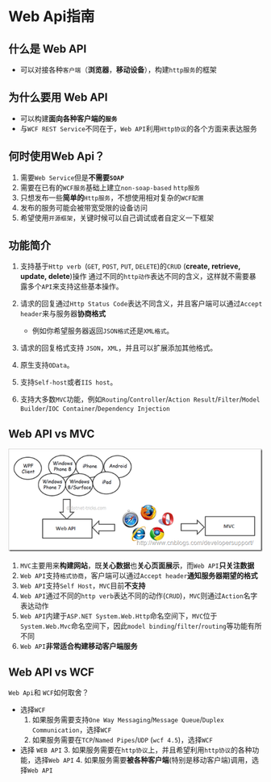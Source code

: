 # Web Api指南

## 什么是 Web API
- 可以对接各种`客户端`（**浏览器**，**移动设备**），构建`http服务`的框架

## 为什么要用 Web API
- 可以构建**面向各种客户端的`服务`**
- 与`WCF REST Service`不同在于，`Web API`利用`Http协议`的各个方面来表达服务

## 何时使用Web Api？
1. 需要`Web Service`但是**不需要`SOAP`**
2. 需要在已有的`WCF服务`基础上建立`non-soap-based` `http服务`
3. 只想发布一些**简单的**`Http服务`，不想使用相对复杂的`WCF配置`
4. 发布的服务可能会被带宽受限的设备访问
5. 希望使用`开源框架`，关键时候可以自己调试或者自定义一下框架


## 功能简介
1. 支持基于`Http verb `(`GET`, `POST`, `PUT`, `DELETE`)的`CRUD` (**create, retrieve, update, delete**)操作
    通过不同的`http动作`表达不同的含义，这样就不需要暴露多个`API`来支持这些基本操作。

2. 请求的回复通过`Http Status Code`表达不同含义，并且客户端可以通过`Accept header`来与服务器**协商格式**
   - 例如你希望服务器返回`JSON格式`还是`XML格式`。

3. 请求的回复格式支持 `JSON`，`XML`，并且可以扩展添加其他格式。
4. 原生支持`OData`。

5. 支持`Self-host`或者`IIS host`。

6. 支持大多数`MVC`功能，例如`Routing`/`Controller`/`Action Result`/`Filter`/`Model Builder`/`IOC Container`/`Dependency Injection`

## Web API vs MVC
![WebApi vs MVC](../Images/mvc-vs-webapi.png)

1. `MVC`主要用来**构建网站**，既**关心数据**也**关心页面展示**，而`Web API`**只关注数据**
2. `Web API`支持`格式协商`，客户端可以通过`Accept header`**通知服务器期望的格式**
3. `Web API`支持`Self Host`，`MVC`目前**不支持**
4. `Web API`通过不同的`http verb`表达不同的动作(`CRUD`)，`MVC`则通过`Action`名字表达动作
5. `Web API`内建于`ASP.NET System.Web.Http`命名空间下，`MVC`位于`System.Web.Mvc`命名空间下，因此`model binding`/`filter`/`routing`等功能有所不同
6. `Web API`**非常适合构建移动客户端服务**

## Web API vs WCF
`Web Api`和 `WCF`如何取舍？
- 选择`WCF`
   1. 如果服务需要支持`One Way Messaging`/`Message Queue`/`Duplex Communication`，选择`WCF`
   2. 如果服务需要在`TCP`/`Named Pipes`/`UDP` (`wcf 4.5`)，选择`WCF`
- 选择 `WEB API`
   3. 如果服务需要在`http协议`上，并且希望利用`http协议`的各种功能，选择`Web API`
   4. 如果服务需要**被各种客户端**(特别是移动客户端)调用，选择`Web API`

